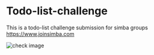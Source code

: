 # Todo-list-challenge
This is  a todo-list challenge submission for simba groups https://www.joinsimba.com

![check image](/assets/images/todo.png)
